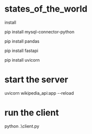 # states_of_the_world

install

pip install mysql-connector-python

pip install pandas

pip install fastapi

pip install uvicorn

# start the server

uvicorn wikipedia_api:app --reload

# run the client

python .\client.py

